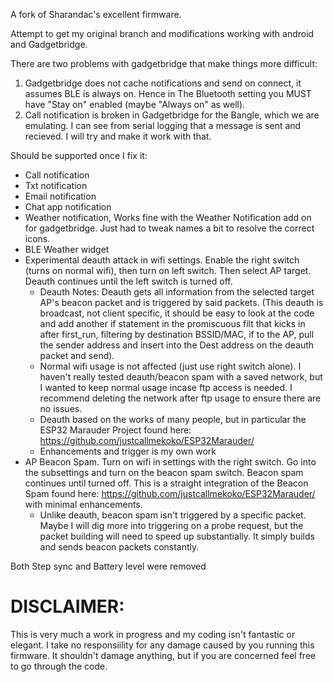 A fork of Sharandac's excellent firmware. 

Attempt to get my original branch and modifications working with android and Gadgetbridge.

There are two problems with gadgetbridge that make things more difficult:
1. Gadgetbridge does not cache notifications and send on connect, it assumes BLE is always on. Hence in The Bluetooth setting you MUST have "Stay on" enabled (maybe "Always on" as well).
2. Call notification is broken in Gadgetbridge for the Bangle, which we are emulating. I can see from serial logging that a message is sent and recieved. I will try and make it work with that.

Should be supported once I fix it:
- Call notification
- Txt notification
- Email notification
- Chat app notification
- Weather notification, Works fine with the Weather Notification add on for gadgetbridge. Just had to tweak names a bit to resolve the correct icons.
- BLE Weather widget 
- Experimental deauth attack in wifi settings. Enable the right switch (turns on normal wifi), then turn on left switch. Then select AP target. Deauth continues until the left switch is turned off.
     - Deauth Notes: Deauth gets all information from the selected target AP's beacon packet and is triggered by said packets. (This deauth is broadcast, not        client specific, it should be easy to look at the code and add another if statement in the promiscuous filt that kicks in after first_run, filtering by          destination BSSID/MAC, if to the AP, pull the sender address and insert into the Dest address on the deauth packet and send).
     - Normal wifi usage is not affected (just use right switch alone). I haven't really tested deauth/beacon spam with a saved network, but I wanted to keep        normal usage incase ftp access is needed. I recommend deleting the network after ftp usage to ensure there are no issues.
     - Deauth based on the works of many people, but in particular the ESP32 Marauder Project found here: https://github.com/justcallmekoko/ESP32Marauder/
     - Enhancements and trigger is my own work
- AP Beacon Spam. Turn on wifi in settings with the right switch. Go into the subsettings and turn on the beacon spam switch. Beacon spam continues until turned off. This is a straight integration of the Beacon Spam found here: https://github.com/justcallmekoko/ESP32Marauder/ with minimal enhancements. 
     - Unlike deauth, beacon spam isn't triggered by a specific packet. Maybe I will dig more into triggering on a probe request, but the packet building will        need to speed up substantially. It simply builds and sends beacon packets constantly.

Both Step sync and Battery level were removed

# DISCLAIMER: 
This is very much a work in progress and my coding isn't fantastic or elegant. I take no responsiility for any damage caused by you running this firmware. It shouldn't damage anything, but if you are concerned feel free to go through the code. 

